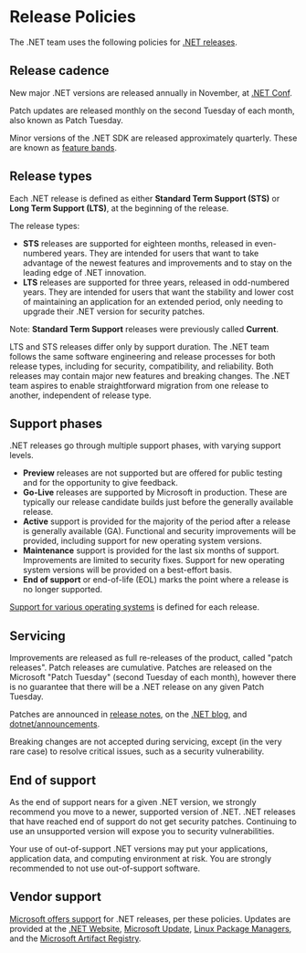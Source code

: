 # Release Policies

The .NET team uses the following policies for [.NET releases](releases.md).

## Release cadence

New major .NET versions are released annually in November, at [.NET Conf](https://www.dotnetconf.net/).

Patch updates are released monthly on the second Tuesday of each month, also known as Patch Tuesday.

Minor versions of the .NET SDK are released approximately quarterly. These are known as [feature bands](https://learn.microsoft.com/dotnet/core/releases-and-support#feature-bands-sdk-only).

## Release types

Each .NET release is defined as either **Standard Term Support (STS)** or **Long Term Support (LTS)**, at the beginning of the release.

The release types:

* **STS** releases are supported for eighteen months, released in even-numbered years. They are intended for users that want to take advantage of the newest features and improvements and to stay on the leading edge of .NET innovation.
* **LTS** releases are supported for three years, released in odd-numbered years. They are intended for users that want the stability and lower cost of maintaining an application for an extended period, only needing to upgrade their .NET version for security patches.

Note: **Standard Term Support** releases were previously called **Current**.

LTS and STS releases differ only by support duration. The .NET team follows the same software engineering and release processes for both release types, including for security, compatibility, and reliability. Both releases may contain major new features and breaking changes. The .NET team aspires to enable straightforward migration from one release to another, independent of release type.

## Support phases

.NET releases go through multiple support phases, with varying support levels.

* **Preview** releases are not supported but are offered for public testing and for the opportunity to give feedback.
* **Go-Live** releases are supported by Microsoft in production. These are typically our release candidate builds just before the generally available release.
* **Active** support is provided for the majority of the period after a release is generally available (GA). Functional and security improvements will be provided, including support for new operating system versions.
* **Maintenance** support is provided for the last six months of support. Improvements are limited to security fixes. Support for new operating system versions will be provided on a best-effort basis.
* **End of support** or end-of-life (EOL) marks the point where a release is no longer supported.

[Support for various operating systems](os-lifecycle-policy.md) is defined for each release.

## Servicing

Improvements are released as full re-releases of the product, called "patch releases". Patch releases are cumulative. Patches are released on the Microsoft "Patch Tuesday" (second Tuesday of each month), however there is no guarantee that there will be a .NET release on any given Patch Tuesday.

Patches are announced in [release notes](release-notes/README.md), on the [.NET blog](https://devblogs.microsoft.com/dotnet/category/maintenance-and-updates/), and [dotnet/announcements](https://github.com/dotnet/announcements/labels/Monthly-Update).

Breaking changes are not accepted during servicing, except (in the very rare case) to resolve critical issues, such as a security vulnerability.

## End of support

As the end of support nears for a given .NET version, we strongly recommend you move to a newer, supported version of .NET. .NET releases that have reached end of support do not get security patches. Continuing to use an unsupported version will expose you to security vulnerabilities.

Your use of out-of-support .NET versions may put your applications, application data, and computing environment at risk. You are strongly recommended to not use out-of-support software.

## Vendor support

[Microsoft offers support](microsoft-support.md) for .NET releases, per these policies. Updates are provided at the [.NET Website](https://dotnet.microsoft.com/download/dotnet), [Microsoft Update](https://devblogs.microsoft.com/dotnet/net-core-updates-coming-to-microsoft-update/), [Linux Package Managers](https://docs.microsoft.com/dotnet/core/install/linux), and the [Microsoft Artifact Registry](https://mcr.microsoft.com/catalog?search=dotnet).
